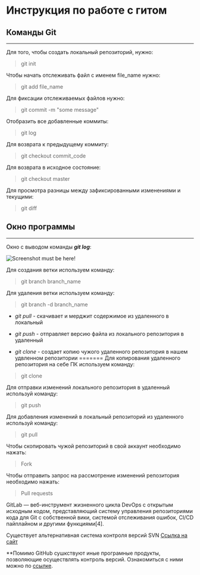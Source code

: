 # Инструкция по работе с гитом 

## Команды Git 
---

Для того, чтобы создать локальный репозиторий, нужно:
> git init

Чтобы начать отслеживать файл с именем file_name нужно:
> git add file_name

Для фиксации отслеживаемых файлов нужно:
> git commit -m "some message"

Отобразить все добавленные коммиты:
> git log

Для возврата к предыдущему коммиту:
> git checkout commit_code

Для возврата в исходное состояние:
> git checkout master

Для просмотра разницы между зафиксированными изменениями и текущими:
> git diff

## Окно программы 
---

Окно с выводом команды ***git log***:

![Screenshot must be here!](./git_window.JPG)

Для создания ветки используем команду:
> git branch branch_name

Для удаления ветки используем команду:
> git branch -d branch_name



* *git pull* - скачивает и мерджит содержимое из удаленного в локальный 

* *git push* - отправляет версию файла из локального репозитория в удаленный

* *git clone* - создает копию чужого удаленного репозитория в нашем удвленном репозитории
=======
Для копирования удаленного репозитория на себе ПК используем команду:
> git clone

Для отправки изменений локального репозитория в удаленный используй команду:
> git push

Для добавления изменений в локальный репозиторий из удаленного используй команду:
> git pull

Чтобы скопировать чужой репозиторий в свой аккаунт необходимо нажать:
> Fork

Чтобы отправить запрос на рассмотрение изменений репозитория необходимо нажать:
> Pull requests


GitLab — веб-инструмент жизненного цикла DevOps с открытым исходным кодом, представляющий систему управления репозиториями кода для Git с собственной вики, системой отслеживания ошибок, CI/CD пайплайном и другими функциями[4].

Существует альтернативная система контроля версий SVN
[Ссылка на сайт](https://subversion.apache.org/)


**Помимо GitHub сушкствуют иные програмные продукты, позволяющие осуществлять контроль версий. Ознакомиться с ними можно по [ссылке](https://translated.turbopages.org/proxy_u/en-ru.ru.755e43bb-63c7329b-8833feaf-74722d776562/https/en.wikipedia.org/wiki/List_of_version-control_software**).

